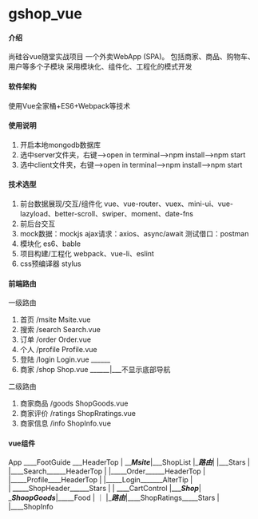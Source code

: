 # gshop_vue

#### 介绍

尚硅谷vue随堂实战项目
 一个外卖WebApp (SPA)。
包括商家、商品、购物车、用户等多个子模块
采用模块化、组件化、工程化的模式开发

#### 软件架构

使用Vue全家桶+ES6+Webpack等技术

#### 使用说明

1.  开启本地mongodb数据库
2.  选中server文件夹，右键-->open in terminal-->npm install-->npm start
3.  选中client文件夹，右键-->open in terminal-->npm install-->npm start

#### 技术选型

1.  前台数据展现/交互/组件化
    vue、vue-router、vuex、mini-ui、vue-lazyload、better-scroll、swiper、moment、date-fns
2.  前后台交互
3.  mock数据：mockjs
    ajax请求：axios、async/await
    测试借口：postman
3.  模块化
    es6、bable
4.  项目构建/工程化
    webpack、vue-li、eslint
5.  css预编译器
    stylus


#### 前端路由

一级路由
1.  首页  /msite Msite.vue
2.  搜索  /search Search.vue
3.  订单  /order Order.vue
4.  个人  /profile Profile.vue
5.  登陆  /login Login.vue      ______
6.  商家  /shop Shop.vue        ______|___不显示底部导航

二级路由
1.  商家商品 /goods ShopGoods.vue
2.  商家评价  /ratings ShopRratings.vue
3.  商家信息  /info ShopInfo.vue

#### vue组件

App  ____FootGuide            ___HeaderTop
    |           _____Msite___|___ShopList
    |____路由___|             |___Stars
                |
                |____Search______HeaderTop
                |
                |_____Order______HeaderTop
                |
                |_____Profile____HeaderTop
                |
                |_____Login_______AlterTip
                |     
                |             _____ShopHeader______Stars
                |             |                             ____CartControl
                |______Shop___|           ____ShoopGoods___|_____Food
                              |          ｜
                              |____路由___|____ShopRatings_____Stars
                                          |
                                          |____ShopInfo
                               

